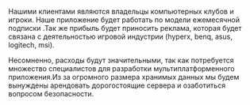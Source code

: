 Нашими клиентами являются владельцы компьютерных клубов и игроки. Наше приложение будет работать по модели ежемесячной подписки .Так же прибыль будет приносить реклама, которая будет связана с деятельностью игровой индустрии (hyperx, benq, asus, logitech, msi).

Несомненно, расходы будут значительными, так как потребуется множество специалистов для разработки мультиплатформенного приложения.Из за огромного размера хранимых данных мы будем вынуждены арендовать дорогостоящие сервера и озаботиться вопросом безопасности.
